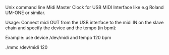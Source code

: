 Unix command line Midi Master Clock for USB MIDI Interface like e.g Roland UM-ONE or similar.

Usage: Connect midi OUT from the USB interface to the midi IN on the slave chain and specify the
device and the tempo (in bpm):

Example: use device /dev/midi and tempo 120 bpm

./mmc /dev/midi 120
